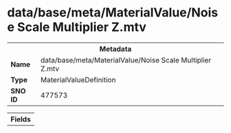 <h1>data/base/meta/MaterialValue/Noise Scale Multiplier Z.mtv</h1><table><tr><th colspan="100%">Metadata</th></tr><tr><td><b>Name</b></td><td>data/base/meta/MaterialValue/Noise Scale Multiplier Z.mtv</td></tr><tr><td><b>Type</b></td><td>MaterialValueDefinition</td></tr><tr><td><b>SNO ID</b></td><td>477573</td></tr></table>

<table><tr><th colspan="100%">Fields</th></tr></table>


